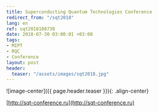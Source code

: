 ```yaml
---
title: Superconducting Quantum Technologies Conference
redirect_from: "/sqt2018"
lang: en
ref: sqt2018180730
date: 2018-07-30 03:00:01 +03:00
tags:
- MIPT
- RQC
- Conference
layout: post
header:
  teaser: "/assets/images/sqt2018.jpg"
---
```


![image-center]({{ page.header.teaser }}){: .align-center}

[http://sqt-conference.ru](http://sqt-conference.ru)
